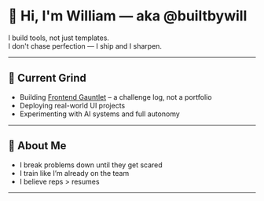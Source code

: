 # 👋 Hi, I'm William — aka @builtbywill

I build tools, not just templates.  
I don't chase perfection — I ship and I sharpen.

---

## 🔧 Current Grind
- Building [Frontend Gauntlet](https://github.com/builtbywilldev/frontend__Gauntlet) – a challenge log, not a portfolio
- Deploying real-world UI projects
- Experimenting with AI systems and full autonomy

---

## 🧠 About Me
- I break problems down until they get scared
- I train like I’m already on the team
- I believe reps > resumes

---
<!---
builtbywilldev/builtbywilldev is a ✨ special ✨ repository because its `README.md` (this file) appears on your GitHub profile.
You can click the Preview link to take a look at your changes.
--->
